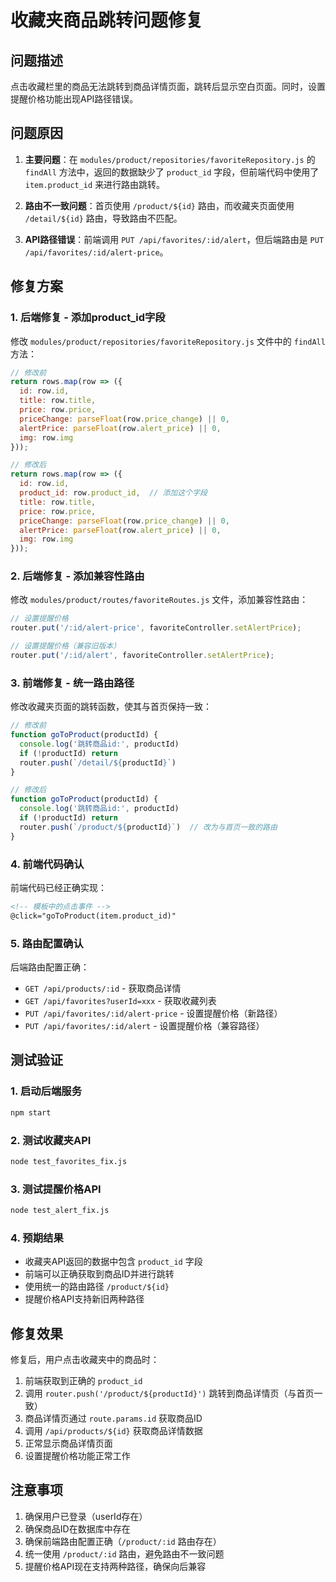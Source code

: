# 收藏夹商品跳转问题修复

## 问题描述
点击收藏栏里的商品无法跳转到商品详情页面，跳转后显示空白页面。同时，设置提醒价格功能出现API路径错误。

## 问题原因
1. **主要问题**：在 `modules/product/repositories/favoriteRepository.js` 的 `findAll` 方法中，返回的数据缺少了 `product_id` 字段，但前端代码中使用了 `item.product_id` 来进行路由跳转。

2. **路由不一致问题**：首页使用 `/product/${id}` 路由，而收藏夹页面使用 `/detail/${id}` 路由，导致路由不匹配。

3. **API路径错误**：前端调用 `PUT /api/favorites/:id/alert`，但后端路由是 `PUT /api/favorites/:id/alert-price`。

## 修复方案

### 1. 后端修复 - 添加product_id字段
修改 `modules/product/repositories/favoriteRepository.js` 文件中的 `findAll` 方法：

```javascript
// 修改前
return rows.map(row => ({
  id: row.id,
  title: row.title,
  price: row.price,
  priceChange: parseFloat(row.price_change) || 0,
  alertPrice: parseFloat(row.alert_price) || 0,
  img: row.img
}));

// 修改后
return rows.map(row => ({
  id: row.id,
  product_id: row.product_id,  // 添加这个字段
  title: row.title,
  price: row.price,
  priceChange: parseFloat(row.price_change) || 0,
  alertPrice: parseFloat(row.alert_price) || 0,
  img: row.img
}));
```

### 2. 后端修复 - 添加兼容性路由
修改 `modules/product/routes/favoriteRoutes.js` 文件，添加兼容性路由：

```javascript
// 设置提醒价格
router.put('/:id/alert-price', favoriteController.setAlertPrice);

// 设置提醒价格（兼容旧版本）
router.put('/:id/alert', favoriteController.setAlertPrice);
```

### 3. 前端修复 - 统一路由路径
修改收藏夹页面的跳转函数，使其与首页保持一致：

```javascript
// 修改前
function goToProduct(productId) {
  console.log('跳转商品id:', productId)
  if (!productId) return
  router.push(`/detail/${productId}`)
}

// 修改后
function goToProduct(productId) {
  console.log('跳转商品id:', productId)
  if (!productId) return
  router.push(`/product/${productId}`)  // 改为与首页一致的路由
}
```

### 4. 前端代码确认
前端代码已经正确实现：

```html
<!-- 模板中的点击事件 -->
@click="goToProduct(item.product_id)"
```

### 5. 路由配置确认
后端路由配置正确：
- `GET /api/products/:id` - 获取商品详情
- `GET /api/favorites?userId=xxx` - 获取收藏列表
- `PUT /api/favorites/:id/alert-price` - 设置提醒价格（新路径）
- `PUT /api/favorites/:id/alert` - 设置提醒价格（兼容路径）

## 测试验证

### 1. 启动后端服务
```bash
npm start
```

### 2. 测试收藏夹API
```bash
node test_favorites_fix.js
```

### 3. 测试提醒价格API
```bash
node test_alert_fix.js
```

### 4. 预期结果
- 收藏夹API返回的数据中包含 `product_id` 字段
- 前端可以正确获取到商品ID并进行跳转
- 使用统一的路由路径 `/product/${id}`
- 提醒价格API支持新旧两种路径

## 修复效果
修复后，用户点击收藏夹中的商品时：
1. 前端获取到正确的 `product_id`
2. 调用 `router.push('/product/${productId}')` 跳转到商品详情页（与首页一致）
3. 商品详情页通过 `route.params.id` 获取商品ID
4. 调用 `/api/products/${id}` 获取商品详情数据
5. 正常显示商品详情页面
6. 设置提醒价格功能正常工作

## 注意事项
1. 确保用户已登录（userId存在）
2. 确保商品ID在数据库中存在
3. 确保前端路由配置正确（`/product/:id` 路由存在）
4. 统一使用 `/product/:id` 路由，避免路由不一致问题
5. 提醒价格API现在支持两种路径，确保向后兼容 